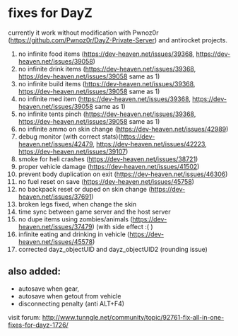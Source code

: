 fixes for DayZ
==============

currently it work without modification with Pwnoz0r (https://github.com/Pwnoz0r/DayZ-Private-Server) and antirocket projects.

1. no infinite food items (https://dev-heaven.net/issues/39368, https://dev-heaven.net/issues/39058)
2. no infinite drink items (https://dev-heaven.net/issues/39368, https://dev-heaven.net/issues/39058 same as 1)
3. no infinite build items (https://dev-heaven.net/issues/39368, https://dev-heaven.net/issues/39058 same as 1)
4. no infinite med item (https://dev-heaven.net/issues/39368, https://dev-heaven.net/issues/39058 same as 1)
5. no infinite tents pinch (https://dev-heaven.net/issues/39368, https://dev-heaven.net/issues/39058 same as 1)
6. no infinite ammo on skin change (https://dev-heaven.net/issues/42989)
7. debug monitor (with correct stats)(https://dev-heaven.net/issues/42479, https://dev-heaven.net/issues/42223, https://dev-heaven.net/issues/39107)
8. smoke for heli crashes (https://dev-heaven.net/issues/38721)
9. proper vehicle damage (https://dev-heaven.net/issues/41502)
10. prevent body duplication on exit (https://dev-heaven.net/issues/46306)
11. no fuel reset on save (https://dev-heaven.net/issues/45758)
12. no backpack reset or duped on skin change (https://dev-heaven.net/issues/37691)
13. broken legs fixed, when change the skin
14. time sync between game server and the host server
15. no dupe items using zombies/animals (https://dev-heaven.net/issues/37479) (with side effect :( )
16. infinite eating and drinking in vehicle (https://dev-heaven.net/issues/45578)
17. corrected dayz_objectUID and dayz_objectUID2 (rounding issue)

also added:
----------

* autosave when gear, 
* autosave when getout from vehicle
* disconnecting penalty (anti ALT+F4)

visit forum: http://www.tunngle.net/community/topic/92761-fix-all-in-one-fixes-for-dayz-1726/
